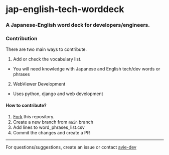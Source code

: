 # jap-english-tech-worddeck

### A Japanese-English word deck for developers/engineers.

### Contribution
There are two main ways to contribute.
1. Add or check the vocabulary list.
 - You will need knowledge with Japanese and English tech/dev words or phrases

2. WebViewer Development
 - Uses python, django and web development

#### How to contribute?

1. [Fork](https://github.com/JapanTechAndLanguage/jap-english-tech-worddeck/fork) this repository.
2. Create a new branch from `main` branch
3. Add lines to word_phrases_list.csv
4. Commit the changes and create a PR


<hr />

For questions/suggestions, create an issue or contact
[avie-dev](https://github.com/avie-dev)

